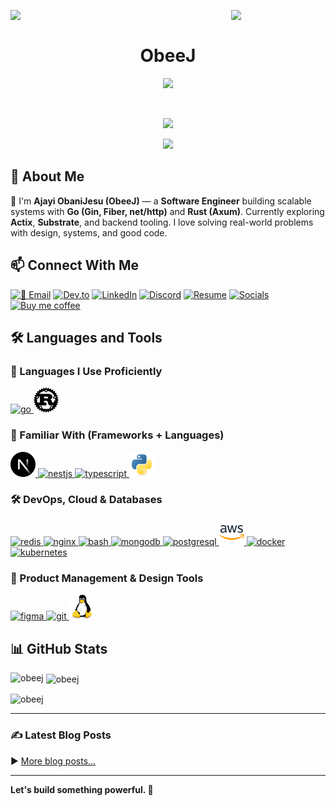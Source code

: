 <img align="left" src="https://user-images.githubusercontent.com/65187002/144930161-2f783401-8d27-4fdf-a2f7-cc0ba32f1f1f.gif" width="30%" style="display:inline;"><img align="right" src="https://user-images.githubusercontent.com/65187002/144930161-2f783401-8d27-4fdf-a2f7-cc0ba32f1f1f.gif" width="30%" style="display:inline;">
<br>
<p align="center">
    <h1 align="center">&emsp;ObeeJ&emsp;</h1>
</p>
<p align="center">
    <img src="https://readme-typing-svg.herokuapp.com/?lines=Software+Engineer;Backend+Systems+Builder;Go+%26+Rust+Developer;Building+Scalable+Solutions&font=Fira%20Code&color=%23D62F79&center=true&width=380&height=50">
</p>
<br>
<p align="center">
    <img id="preview" src="https://komarev.com/ghpvc/?username=obeej&color=grey">
</p>

<div id="header" align="center">
 <img src="https://media.giphy.com/media/M9gbBd9nbDrOTu1Mqx/giphy.gif" width="100px"/>
</div>

## 🚀 About Me

🔭 I'm **Ajayi ObaniJesu (ObeeJ)** — a **Software Engineer** building scalable systems with **Go (Gin, Fiber, net/http)** and **Rust (Axum)**. Currently exploring **Actix**, **Substrate**, and backend tooling. I love solving real-world problems with design, systems, and good code.

## 📫 Connect With Me

[![📨 Email](https://img.shields.io/badge/📨%20Email-D14836?style=for-the-badge&logo=gmail&logoColor=white)](mailto:ajayioba2000@gmail.com)
[![Dev.to](https://img.shields.io/badge/Dev.to-%23000000.svg?style=for-the-badge&logo=devdotto&logoColor=white)](https://dev.to/obeej)
[![LinkedIn](https://img.shields.io/badge/LinkedIn-%230077B5.svg?style=for-the-badge&logo=linkedin&logoColor=white)](https://www.linkedin.com/in/obanijesuajayi)
[![Discord](https://img.shields.io/badge/Discord-%237289DA.svg?style=for-the-badge&logo=discord&logoColor=white)](https://discord.gg/@Obeej)
[![Resume](https://img.shields.io/badge/Resume-%23FF9800.svg?style=for-the-badge&logo=google-drive&logoColor=white)](https://tinyurl.com/obeejdtechbuilder)
[![Socials](https://img.shields.io/badge/Socials-%23E4405F?style=for-the-badge&logo=linktree&logoColor=white)](https://linktr.ee/obeej)
[![Buy me coffee](https://img.shields.io/badge/Buy%20me%20coffee-FFDD00?style=for-the-badge&logo=buy-me-a-coffee&logoColor=black)](https://paystack.shop/pay/xt2108lk5d)

## 🛠️ Languages and Tools

### 🧪 Languages I Use Proficiently
<p align="left">
<a href="https://golang.org" target="_blank" rel="noreferrer">
  <img src="https://cdn.jsdelivr.net/gh/devicons/devicon/icons/go/go-original.svg" alt="go" width="40" height="40"/>
</a>
<a href="https://www.rust-lang.org/" target="_blank" rel="noreferrer">
  <img src="https://raw.githubusercontent.com/devicons/devicon/master/icons/rust/rust-original.svg" alt="rust" width="40" height="40"/>
</a>
</p>

### 🚀 Familiar With (Frameworks + Languages)
<p align="left">
<a href="https://nextjs.org/" target="_blank" rel="noreferrer">
  <img src="https://raw.githubusercontent.com/devicons/devicon/master/icons/nextjs/nextjs-original.svg" alt="nextjs" width="40" height="40"/>
</a>
<a href="https://nestjs.com/" target="_blank" rel="noreferrer">
  <img src="https://nestjs.com/img/logo-small.svg" alt="nestjs" width="40" height="40"/>
</a>
<a href="https://www.typescriptlang.org/" target="_blank" rel="noreferrer">
  <img src="https://cdn.jsdelivr.net/gh/devicons/devicon/icons/typescript/typescript-original.svg" alt="typescript" width="40" height="40"/>
</a>
<a href="https://www.python.org" target="_blank" rel="noreferrer">
  <img src="https://raw.githubusercontent.com/devicons/devicon/master/icons/python/python-original.svg" alt="python" width="40" height="40"/>
</a>
</p>

### 🛠️ DevOps, Cloud & Databases
<p align="left">
<a href="https://redis.io" target="_blank" rel="noreferrer">
  <img src="https://cdn.jsdelivr.net/gh/devicons/devicon/icons/redis/redis-original.svg" alt="redis" width="40" height="40"/>
</a>
<a href="https://www.nginx.com" target="_blank" rel="noreferrer">
  <img src="https://cdn.jsdelivr.net/gh/devicons/devicon/icons/nginx/nginx-original.svg" alt="nginx" width="40" height="40"/>
</a>
<a href="https://www.gnu.org/software/bash/" target="_blank" rel="noreferrer">
  <img src="https://cdn.jsdelivr.net/gh/devicons/devicon/icons/bash/bash-original.svg" alt="bash" width="40" height="40"/>
</a>
<a href="https://www.mongodb.com/" target="_blank" rel="noreferrer">
  <img src="https://cdn.jsdelivr.net/gh/devicons/devicon/icons/mongodb/mongodb-original.svg" alt="mongodb" width="40" height="40"/>
</a>
<a href="https://www.postgresql.org" target="_blank" rel="noreferrer">
  <img src="https://cdn.jsdelivr.net/gh/devicons/devicon/icons/postgresql/postgresql-original.svg" alt="postgresql" width="40" height="40"/>
</a>
<a href="https://aws.amazon.com" target="_blank" rel="noreferrer">
  <img src="https://raw.githubusercontent.com/devicons/devicon/master/icons/amazonwebservices/amazonwebservices-original-wordmark.svg" alt="aws" width="40" height="40"/>
</a>
<a href="https://www.docker.com/" target="_blank" rel="noreferrer">
  <img src="https://cdn.jsdelivr.net/gh/devicons/devicon/icons/docker/docker-original.svg" alt="docker" width="40" height="40"/>
</a>
<a href="https://kubernetes.io" target="_blank" rel="noreferrer">
  <img src="https://cdn.jsdelivr.net/gh/devicons/devicon/icons/kubernetes/kubernetes-plain.svg" alt="kubernetes" width="40" height="40"/>
</a>
</p>

### 🎯 Product Management & Design Tools
<p align="left">
<a href="https://www.figma.com/" target="_blank" rel="noreferrer">
  <img src="https://cdn.jsdelivr.net/gh/devicons/devicon/icons/figma/figma-original.svg" alt="figma" width="40" height="40"/>
</a>
<a href="https://git-scm.com/" target="_blank" rel="noreferrer">
  <img src="https://www.vectorlogo.zone/logos/git-scm/git-scm-icon.svg" alt="git" width="40" height="40"/>
</a>
<a href="https://www.linux.org/" target="_blank" rel="noreferrer">
  <img src="https://raw.githubusercontent.com/devicons/devicon/master/icons/linux/linux-original.svg" alt="linux" width="40" height="40"/>
</a>
</p>

## 📊 GitHub Stats

<p><img align="left" src="https://github-readme-stats.vercel.app/api/top-langs?username=obeej&show_icons=true&locale=en&layout=compact&theme=radical" alt="obeej" /></p>

<p>&nbsp;<img align="center" src="https://github-readme-stats.vercel.app/api?username=obeej&show_icons=true&locale=en&theme=radical" alt="obeej" /></p>

<p><img align="center" src="https://github-readme-streak-stats.herokuapp.com/?user=obeej&theme=radical" alt="obeej" /></p>

---

### ✍️ Latest Blog Posts
<!-- BLOG-POST-LIST:START -->
<!-- BLOG-POST-LIST:END -->
▶️ [More blog posts...](https://dev.to/obeej)

---

**Let's build something powerful. 🚀**